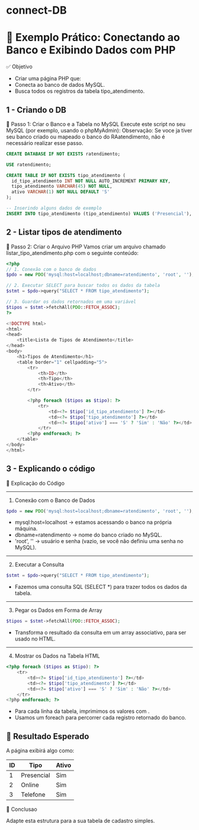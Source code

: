 #  connect-DB

# 📘 Exemplo Prático: Conectando ao Banco e Exibindo Dados com PHP

✅ Objetivo
- Criar uma página PHP que:
- Conecta ao banco de dados MySQL.
- Busca todos os registros da tabela tipo_atendimento.


## 1 - Criando o DB

🔧 Passo 1: Criar o Banco e a Tabela no MySQL
Execute este script no seu MySQL (por exemplo, usando o phpMyAdmin):
Observação: Se voce ja tiver seu banco criado ou mapeado o banco do RAatendimento, não é necessário realizar esse passo.

```sql
CREATE DATABASE IF NOT EXISTS ratendimento;

USE ratendimento;

CREATE TABLE IF NOT EXISTS tipo_atendimento (
  id_tipo_atendimento INT NOT NULL AUTO_INCREMENT PRIMARY KEY,
  tipo_atendimento VARCHAR(45) NOT NULL,
  ativo VARCHAR(1) NOT NULL DEFAULT 'S'
);

-- Inserindo alguns dados de exemplo
INSERT INTO tipo_atendimento (tipo_atendimento) VALUES ('Presencial'), ('Online'), ('Telefone');

```


## 2 - Listar tipos de atendimento

🧩 Passo 2: Criar o Arquivo PHP
Vamos criar um arquivo chamado listar_tipo_atendimento.php com o seguinte conteúdo:

```php
<?php
// 1. Conexão com o banco de dados
$pdo = new PDO('mysql:host=localhost;dbname=ratendimento', 'root', '');

// 2. Executar SELECT para buscar todos os dados da tabela
$stmt = $pdo->query("SELECT * FROM tipo_atendimento");

// 3. Guardar os dados retornados em uma variável
$tipos = $stmt->fetchAll(PDO::FETCH_ASSOC);
?>

<!DOCTYPE html>
<html>
<head>
    <title>Lista de Tipos de Atendimento</title>
</head>
<body>
    <h1>Tipos de Atendimento</h1>
    <table border="1" cellpadding="5">
        <tr>
            <th>ID</th>
            <th>Tipo</th>
            <th>Ativo</th>
        </tr>

        <?php foreach ($tipos as $tipo): ?>
            <tr>
                <td><?= $tipo['id_tipo_atendimento'] ?></td>
                <td><?= $tipo['tipo_atendimento'] ?></td>
                <td><?= $tipo['ativo'] === 'S' ? 'Sim' : 'Não' ?></td>
            </tr>
        <?php endforeach; ?>
    </table>
</body>
</html>

```

## 3 - Explicando o código

🧠 Explicação do Código

---
1. Conexão com o Banco de Dados

```php
$pdo = new PDO('mysql:host=localhost;dbname=ratendimento', 'root', '');

```
- mysql:host=localhost → estamos acessando o banco na própria máquina.
- dbname=ratendimento → nome do banco criado no MySQL.
- 'root', '' → usuário e senha (vazio, se você não definiu uma senha no MySQL).

---
2. Executar a Consulta

```php
$stmt = $pdo->query("SELECT * FROM tipo_atendimento");
```

- Fazemos uma consulta SQL (SELECT *) para trazer todos os dados da tabela.

---
3. Pegar os Dados em Forma de Array

```php
$tipos = $stmt->fetchAll(PDO::FETCH_ASSOC);
```
- Transforma o resultado da consulta em um array associativo, para ser usado no HTML.

---

4. Mostrar os Dados na Tabela HTML

```php
<?php foreach ($tipos as $tipo): ?>
    <tr>
        <td><?= $tipo['id_tipo_atendimento'] ?></td>
        <td><?= $tipo['tipo_atendimento'] ?></td>
        <td><?= $tipo['ativo'] === 'S' ? 'Sim' : 'Não' ?></td>
    </tr>
<?php endforeach; ?>
```
- Para cada linha da tabela, imprimimos os valores com <?= ... ?>.
- Usamos um foreach para percorrer cada registro retornado do banco.

## 🧪 Resultado Esperado

A página exibirá algo como:

| ID  | Tipo       | Ativo |
|-----|------------|-------|
| 1   | Presencial | Sim   |
| 2   | Online     | Sim   |
| 3   | Telefone   | Sim   |

📌 Conclusao

Adapte esta estrutura para a sua tabela de cadastro simples.